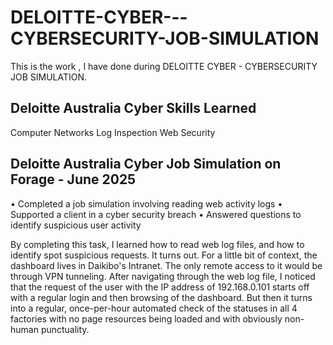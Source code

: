 # DELOITTE-CYBER---CYBERSECURITY-JOB-SIMULATION
This is the work , I have done during DELOITTE CYBER - CYBERSECURITY JOB SIMULATION.

Deloitte Australia Cyber Skills Learned
------------------------------------------
Computer Networks
Log Inspection
Web Security


Deloitte Australia Cyber Job Simulation on Forage - June 2025
-------------------------------------------------------------------
•	Completed a job simulation involving reading web activity logs
•	Supported a client in a cyber security breach
•	Answered questions to identify suspicious user activity

By completing this task, I learned how to read web log files, and how to identify spot suspicious requests. It turns out. For a little bit of context, the dashboard lives in Daikibo's Intranet. The only remote access to it would be through VPN tunneling. After navigating through the web log file, I noticed that the request of the user with the IP address of 192.168.0.101 starts off with a regular login and then browsing of the dashboard. But then it turns into a regular, once-per-hour automated check of the statuses in all 4 factories with no page resources being loaded and with obviously non-human punctuality.
